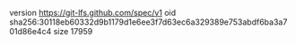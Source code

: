 version https://git-lfs.github.com/spec/v1
oid sha256:30118eb60332d9b1179d1e6ee3f7d63ec6a329389e753abdf6ba3a701d86e4c4
size 17959
